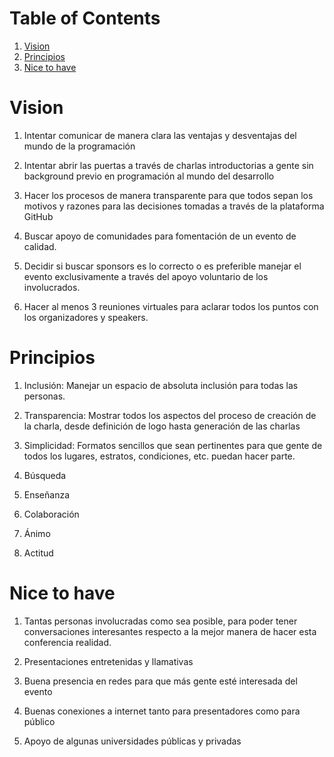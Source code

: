 
# Table of Contents

1.  [Vision](#org933acd3)
2.  [Principios](#orgfb1c262)
3.  [Nice to have](#org2e45a44)


<a id="org933acd3"></a>

# Vision

1.  Intentar comunicar de manera clara las ventajas y desventajas del mundo de la programación

2.  Intentar abrir las puertas a través de charlas introductorias a gente sin background previo en programación al mundo del desarrollo

3.  Hacer los procesos de manera transparente para que todos sepan los motivos y razones para las decisiones tomadas a través de la plataforma GitHub

4.  Buscar apoyo de comunidades para fomentación de un evento de calidad.

5.  Decidir si buscar sponsors es lo correcto o es preferible manejar el evento exclusivamente a través del apoyo voluntario de los involucrados.

6.  Hacer al menos 3 reuniones virtuales para aclarar todos los puntos con los organizadores y speakers.


<a id="orgfb1c262"></a>

# Principios

1.  Inclusión: Manejar un espacio de absoluta inclusión para todas las personas.

2.  Transparencia: Mostrar todos los aspectos del proceso de creación de la charla, desde definición de logo hasta generación de las charlas

3.  Simplicidad: Formatos sencillos que sean pertinentes para que gente de todos los lugares, estratos, condiciones, etc. puedan hacer parte.

4.  Búsqueda

5.  Enseñanza

6.  Colaboración

7.  Ánimo

8.  Actitud


<a id="org2e45a44"></a>

# Nice to have

1.  Tantas personas involucradas como sea posible, para poder tener conversaciones interesantes respecto a la mejor manera de hacer esta conferencia realidad.

2.  Presentaciones entretenidas y llamativas

3.  Buena presencia en redes para que más gente esté interesada del evento

4.  Buenas conexiones a internet tanto para presentadores como para público

5.  Apoyo de algunas universidades públicas y privadas

